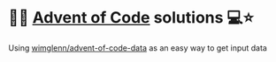 #  🎄🎅 [Advent of Code](https://adventofcode.com) solutions 💻⭐

Using [wimglenn/advent-of-code-data](https://github.com/wimglenn/advent-of-code-data) as an easy way to get input data
